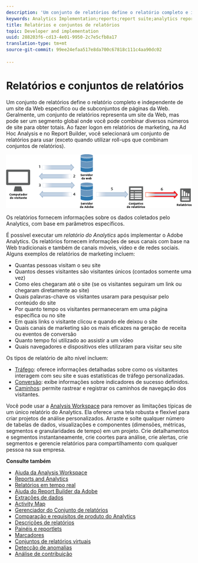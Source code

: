 ```yaml
---
description: 'Um conjunto de relatórios define o relatório completo e independente de um site da Web específico ou de subconjuntos de páginas da Web. Geralmente, um conjunto de relatórios representa um site da Web, mas pode ser um segmento global onde você pode combinar diversos números de site para obter totais. Ao fazer logon em relatórios de marketing, na Ad Hoc Analysis e no Report Builder, você selecionará um conjunto de relatórios para usar (exceto quando utilizar roll-ups que combinam conjuntos de relatórios). '
keywords: Analytics Implementation;reports;report suite;analytics report;global segment;roll-ups;rollups;combine report suites;traffic;conversion;path
title: Relatórios e conjuntos de relatórios
topic: Developer and implementation
uuid: 288203f6-cd13-4e01-9950-2c7e5cfb8a17
translation-type: tm+mt
source-git-commit: 99ee24efaa517e8da700c67818c111c4aa90dc02

---
```



# Relatórios e conjuntos de relatórios

Um conjunto de relatórios define o relatório completo e independente de um site da Web específico ou de subconjuntos de páginas da Web. Geralmente, um conjunto de relatórios representa um site da Web, mas pode ser um segmento global onde você pode combinar diversos números de site para obter totais. Ao fazer logon em relatórios de marketing, na Ad Hoc Analysis e no Report Builder, você selecionará um conjunto de relatórios para usar (exceto quando utilizar roll-ups que combinam conjuntos de relatórios). 

![](assets/how-data-is-collected-6.png)

Os relatórios fornecem informações sobre os dados coletados pelo Analytics, com base em parâmetros específicos.

É possível executar um *relatório do Analytics* após implementar o Adobe Analytics. Os relatórios fornecem informações de seus canais com base na Web tradicionais e também de canais móveis, vídeo e de redes sociais. Alguns exemplos de relatórios de marketing incluem:

* Quantas pessoas visitam o seu site
* Quantos desses visitantes são visitantes únicos (contados somente uma vez)
* Como eles chegaram até o site (se os visitantes seguiram um link ou chegaram diretamente ao site)
* Quais palavras-chave os visitantes usaram para pesquisar pelo conteúdo do site
* Por quanto tempo os visitantes permaneceram em uma página específica ou no site
* Em quais links o visitante clicou e quando ele deixou o site
* Quais canais de marketing são os mais eficazes na geração de receita ou eventos de conversão
* Quanto tempo foi utilizado ao assistir a um vídeo
* Quais navegadores e dispositivos eles utilizaram para visitar seu site

Os tipos de relatório de alto nível incluem:

* [Tráfego](https://marketing.adobe.com/resources/help/en_US/reference/reports_traffic.html): oferece informações detalhadas sobre como os visitantes interagem com seu site e suas estatísticas de tráfego personalizadas.
* [Conversão](https://marketing.adobe.com/resources/help/en_US/reference/reports_conversion.html): exibe informações sobre indicadores de sucesso definidos.
* [Caminhos](https://marketing.adobe.com/resources/help/en_US/reference/reports_paths.html): permite rastrear e registrar os caminhos de navegação dos visitantes.

Você pode usar a [Analysis Workspace](https://marketing.adobe.com/resources/help/en_US/analytics/analysis-workspace/) para remover as limitações típicas de um único relatório do Analytics. Ela oferece uma tela robusta e flexível para criar projetos de análise personalizados. Arraste e solte qualquer número de tabelas de dados, visualizações e componentes (dimensões, métricas, segmentos e granularidades de tempo) em um projeto. Crie detalhamentos e segmentos instantaneamente, crie coortes para análise, crie alertas, crie segmentos e gerencie relatórios para compartilhamento com qualquer pessoa na sua empresa.

<p class="head"> <b>Consulte também</b> </p>

* [Ajuda da Analysis Workspace](/help/analyze/analysis-workspace/analysis-workspace-features.md)
* [Reports and Analytics](/help/analyze/reports-analytics/overview/report-overview.md)
* [Relatórios em tempo real](https://marketing.adobe.com/resources/help/en_US/reference/realtime.html)
* [Ajuda do Report Builder da Adobe](https://marketing.adobe.com/resources/help/en_US/arb/)
* [Extrações de dados](https://marketing.adobe.com/resources/help/en_US/sc/user/data_extract.html)
* [Activity Map](https://marketing.adobe.com/resources/help/en_US/analytics/activitymap/)
* [Gerenciador do Conjunto de relatórios](https://marketing.adobe.com/resources/help/en_US/reference/report_suites_admin.html)
* [Comparação e requisitos de produto do Analytics](https://marketing.adobe.com/resources/help/en_US/reference/analytics-product-comparison.html)
* [Descrições de relatórios](https://marketing.adobe.com/resources/help/en_US/reference/reports_descriptions.html)
* [Painéis e reportlets](https://marketing.adobe.com/resources/help/en_US/sc/user/dashboard.html)
* [Marcadores](/help/analyze/reports-analytics/bookmarks.md)
* [Conjuntos de relatórios virtuais](/help/components/vrs/vrs-about.md)
* [Detecção de anomalias](/help/analyze/analysis-workspace/virtual-analyst/c-anomaly-detection/anomaly-detection.md)
* [Análise de contribuição](/help/analyze/analysis-workspace/virtual-analyst/contribution-analysis/ca-tokens.md)

